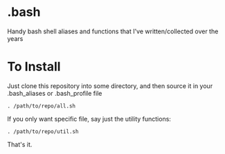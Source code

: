# .bash

Handy bash shell aliases and functions that I've written/collected over the years

# To Install

Just clone this repository into some directory, and then source it in your .bash_aliases or .bash_profile file

    . /path/to/repo/all.sh

If you only want specific file, say just the utility functions:

    . /path/to/repo/util.sh

That's it.
